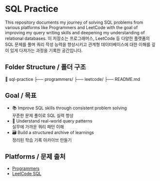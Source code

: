 # SQL Practice

This repository documents my journey of solving SQL problems from various platforms like Programmers and LeetCode with the goal of improving my query writing skills and deepening my understanding of relational databases.
이 저장소는 프로그래머스, LeetCode 등 다양한 플랫폼의 SQL 문제를 풀며 쿼리 작성 능력을 향상시키고 관계형 데이터베이스에 대한 이해를 깊이 있게 다져가는 과정을 기록한 공간입니다.


## Folder Structure / 폴더 구조
📁 sql-practice
├── programmers/
├── leetcode/
├── README.md


## Goal / 목표

- 📚 Improve SQL skills through consistent problem solving  
  꾸준한 문제 풀이로 SQL 실력 향상  
- 🧠 Understand real-world query patterns  
  실무에 가까운 쿼리 패턴 이해  
- 🗃️ Build a structured archive of learnings  
  정리된 학습 기록 아카이브 만들기


## Platforms / 문제 출처

- [Programmers](https://school.programmers.co.kr/)
- [LeetCode SQL](https://leetcode.com/problemset/database/)
